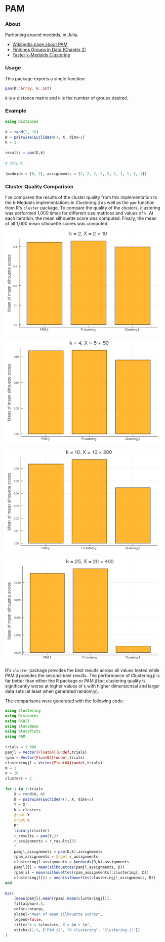 # PAM

### About

Partioning around medoids, in Julia.

* [Wikipedia page about PAM](https://en.wikipedia.org/wiki/K-medoids)
* [Findings Groups in Data (Chapter 2)](https://www.google.com/books/edition/Finding_Groups_in_Data/YeFQHiikNo0C?hl=en&gbpv=0)
* [Faster k-Medoids Clustering](https://arxiv.org/pdf/1810.05691.pdf)

### Usage

This package exports a single function:

```julia
pam(D::Array, k::Int)
```

`D` is a distance matrix and `k` is the number of groups desired.

### Example

```julia
using Distances

X = rand(2, 10)
D = pairwise(Euclidean(), X, dims=2)
k = 2

results = pam(D,k)

# Output:

(medoids = [8, 2], assignments = [2, 2, 2, 2, 2, 1, 1, 1, 1, 1])
```

### Cluster Quality Comparison

I've compared the results of the cluster quality from this implementation to the k-Medoids implementations in Clustering.jl as well as the `pam` function from R's `cluster` package. To compare the quality of the clusters, clustering was performed 1,000 times for different size matrices and values of `k`. At each iteration, the mean silhouette score was computed. Finally, the mean of all 1,000 mean silhouette scores was computed:

![1](https://github.com/mthelm85/PAM.jl/blob/main/img/k2m2n10.png?raw=true)

![2](https://github.com/mthelm85/PAM.jl/blob/main/img/k4m5n50.png?raw=true)

![3](https://github.com/mthelm85/PAM.jl/blob/main/img/k10m10n200.png?raw=true)

![4](https://github.com/mthelm85/PAM.jl/blob/main/img/k25m20n400.png?raw=true)


R's `cluster` package provides the best results across all values tested while PAM.jl provides the second-best results. The performance of Clustering.jl is far better than either the R package or PAM.jl but clustering quality is significantly worse at higher values of `k` with higher dimensionsal and larger data sets (at least when generated randomly).

The comparisons were generated with the following code:

```julia
using Clustering
using Distances
using RCall
using StatsBase
using StatsPlots
using PAM

trials = 1_000
pamjl = Vector{Float64}(undef,trials)
rpam = Vector{Float64}(undef,trials)
clusteringjl = Vector{Float64}(undef,trials)
m = 2
n = 10
clusters = 2

for i in 1:trials
    X = rand(m, n)
    D = pairwise(Euclidean(), X, dims=2)
    Y = X'
    k = clusters
    @rput Y
    @rput k
    R"
    library(cluster)
    r_results = pam(Y,2)
    r_assignments = r_results[3]
    "
    pamjl_assignments = pam(D,k).assignments
    rpam_assignments = @rget r_assignments
    clusteringjl_assignments = kmedoids(D,k).assignments
    pamjl[i] = mean(silhouettes(pamjl_assignments, D))
    rpam[i] = mean(silhouettes(rpam_assignments[:clustering], D))
    clusteringjl[i] = mean(silhouettes(clusteringjl_assignments, D))
end

bar(
    [mean(pamjl),mean(rpam),mean(clusteringjl)],
    fillalpha=0.8,
    color=:orange,
    ylabel="Mean of mean silhouette scores",
    legend=false,
    title="k = $clusters, X = $m × $n",
    xticks=(1:3, ["PAM.jl", "R clustering", "Clustering.jl"])
)
```